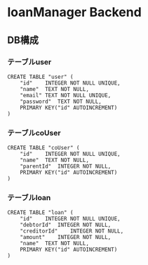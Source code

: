 # loanManager Backend

## DB構成

### テーブルuser
```
CREATE TABLE "user" (
	"id"	INTEGER NOT NULL UNIQUE,
	"name"	TEXT NOT NULL,
	"email"	TEXT NOT NULL UNIQUE,
	"password"	TEXT NOT NULL,
	PRIMARY KEY("id" AUTOINCREMENT)
)
```

### テーブルcoUser
```
CREATE TABLE "coUser" (
	"id"	INTEGER NOT NULL UNIQUE,
	"name"	TEXT NOT NULL,
	"parentId"	INTEGER NOT NULL,
	PRIMARY KEY("id" AUTOINCREMENT)
)
```

### テーブルloan
```
CREATE TABLE "loan" (
	"id"	INTEGER NOT NULL UNIQUE,
	"debtorId"	INTEGER NOT NULL,
	"creditorId"	INTEGER NOT NULL,
	"amount"	INTEGER NOT NULL,
	"name"	TEXT NOT NULL,
	PRIMARY KEY("id" AUTOINCREMENT)
)
```